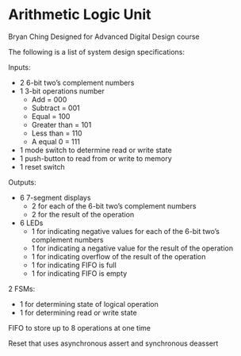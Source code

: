 # Arithmetic Logic Unit
Bryan Ching
Designed for Advanced Digital Design course

The following is a list of system design specifications:

  Inputs:
  - 2 6-bit two’s complement numbers
  - 1 3-bit operations number
    - Add = 000
    - Subtract = 001
    - Equal = 100
    - Greater than = 101
    - Less than = 110
    - A equal 0 = 111
  - 1 mode switch to determine read or write state
  - 1 push-button to read from or write to memory
  - 1 reset switch
  
  Outputs:
  - 6 7-segment displays
    - 2 for each of the 6-bit two’s complement numbers
    - 2 for the result of the operation
  - 6 LEDs
    - 1 for indicating negative values for each of the 6-bit two’s complement numbers
    - 1 for indicating a negative value for the result of the operation
    - 1 for indicating overflow of the result of the operation
    - 1 for indicating FIFO is full
    - 1 for indicating FIFO is empty
    
  2 FSMs:
  - 1 for determining state of logical operation
  - 1 for determining read or write state
  
  FIFO to store up to 8 operations at one time
  
  Reset that uses asynchronous assert and synchronous deassert
